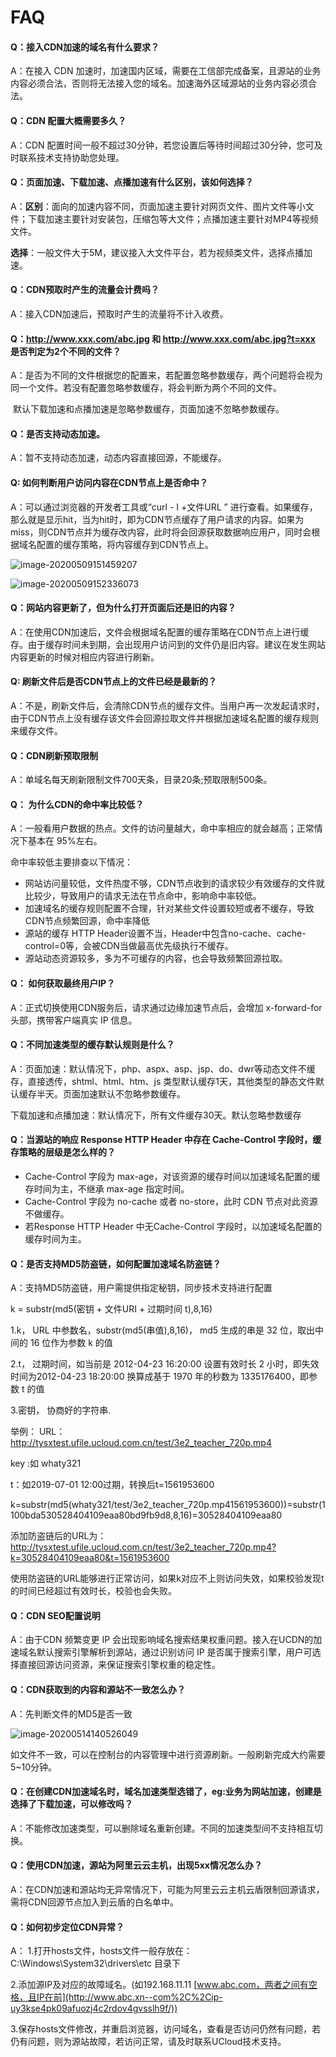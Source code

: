 # FAQ

#### Q：接入CDN加速的域名有什么要求？

A：在接入 CDN 加速时，加速国内区域，需要在工信部完成备案，且源站的业务内容必须合法，否则将无法接入您的域名。加速海外区域源站的业务内容必须合法。

#### Q：CDN 配置大概需要多久？

A：CDN 配置时间一般不超过30分钟，若您设置后等待时间超过30分钟，您可及时联系技术支持协助您处理。

#### Q：页面加速、下载加速、点播加速有什么区别，该如何选择？

A：**区别**：面向的加速内容不同，页面加速主要针对网页文件、图片文件等小文件；下载加速主要针对安装包，压缩包等大文件；点播加速主要针对MP4等视频文件。

​      **选择**：一般文件大于5M，建议接入大文件平台，若为视频类文件，选择点播加速。

#### Q：CDN预取时产生的流量会计费吗？

A：接入CDN加速后，预取时产生的流量将不计入收费。

#### Q：<http://www.xxx.com/abc.jpg> 和 <http://www.xxx.com/abc.jpg?t=xxx> 是否判定为2个不同的文件？

A：是否为不同的文件根据您的配置来，若配置忽略参数缓存，两个问题将会视为同一个文件。若没有配置忽略参数缓存，将会判断为两个不同的文件。

​      默认下载加速和点播加速是忽略参数缓存，页面加速不忽略参数缓存。

#### Q：是否支持动态加速。

A：暂不支持动态加速，动态内容直接回源，不能缓存。

#### Q: 如何判断用户访问内容在CDN节点上是否命中？

A：可以通过浏览器的开发者工具或“curl - I +文件URL ” 进行查看。如果缓存，那么就是显示hit，当为hit时，即为CDN节点缓存了用户请求的内容。如果为miss，则CDN节点并为缓存改内容，此时将会回源获取数据响应用户，同时会根据域名配置的缓存策略，将内容缓存到CDN节点上。

![image-20200509151459207](images/image-20200509151459207.png)

![image-20200509152336073](images/image-20200509152336073.png)

#### Q：网站内容更新了，但为什么打开页面后还是旧的内容？

A：在使用CDN加速后，文件会根据域名配置的缓存策略在CDN节点上进行缓存。由于缓存时间未到期，会出现用户访问到的文件仍是旧内容。建议在发生网站内容更新的时候对相应内容进行刷新。

#### Q: 刷新文件后是否CDN节点上的文件已经是最新的？

A：不是，刷新文件后，会清除CDN节点的缓存文件。当用户再一次发起请求时，由于CDN节点上没有缓存该文件会回源拉取文件并根据加速域名配置的缓存规则来缓存文件。

#### Q：CDN刷新预取限制

A：单域名每天刷新限制文件700天条，目录20条;预取限制500条。


#### Q： 为什么CDN的命中率比较低？

A：一般看用户数据的热点。文件的访问量越大，命中率相应的就会越高；正常情况下基本在 95%左右。

命中率较低主要排查以下情况：

* 网站访问量较低，文件热度不够，CDN节点收到的请求较少有效缓存的文件就比较少，导致用户的请求无法在节点命中，影响命中率较低。
* 加速域名的缓存规则配置不合理，针对某些文件设置较短或者不缓存，导致CDN节点频繁回源，命中率降低
* 源站的缓存 HTTP Header设置不当，Header中包含no-cache、cache-control=0等，会被CDN当做最高优先级执行不缓存。
* 源站动态资源较多，多为不可缓存的内容，也会导致频繁回源拉取。

#### Q： 如何获取最终用户IP？

A：正式切换使用CDN服务后，请求通过边缘加速节点后，会增加 x-forward-for 头部，携带客户端真实 IP 信息。

#### Q：不同加速类型的缓存默认规则是什么？

A：页面加速：默认情况下，php、aspx、asp、jsp、do、dwr等动态文件不缓存，直接透传，shtml、html、htm、js 类型默认缓存1天，其他类型的静态文件默认缓存半天。页面加速默认不忽略参数缓存。

下载加速和点播加速：默认情况下，所有文件缓存30天。默认忽略参数缓存

#### Q：当源站的响应 Response HTTP Header 中存在 Cache-Control 字段时，缓存策略的层级是怎么样的？

- Cache-Control 字段为 max-age，对该资源的缓存时间以加速域名配置的缓存时间为主，不继承 max-age 指定时间。
- Cache-Control 字段为 no-cache 或者 no-store，此时 CDN 节点对此资源不做缓存。
- 若Response HTTP Header 中无Cache-Control 字段时，以加速域名配置的缓存时间为主。

#### Q：是否支持MD5防盗链，如何配置加速域名防盗链？

A：支持MD5防盗链，用户需提供指定秘钥，同步技术支持进行配置

k = substr(md5(密钥 + 文件URI + 过期时间 t),8,16)

1.k， URL 中参数名，substr(md5(串值),8,16)， md5 生成的串是 32 位，取出中间的 16 位作为参数 k 的值

2.t， 过期时间，如当前是 2012-04-23 16:20:00 设置有效时长 2 小时，即失效时间为2012-04-23 18:20:00
换算成基于 1970 年的秒数为 1335176400，即参数 t 的值

3.密钥， 协商好的字符串.

举例： URL：<http://tysxtest.ufile.ucloud.com.cn/test/3e2_teacher_720p.mp4>

key :如 whaty321

t：如2019-07-01 12:00过期，转换后t=1561953600

k=substr(md5(whaty321/test/3e2\_teacher\_720p.mp41561953600))=substr(1100bda530528404109eaa80bd9fb9d8,8,16)=30528404109eaa80

添加防盗链后的URL为：<http://tysxtest.ufile.ucloud.com.cn/test/3e2_teacher_720p.mp4?k=30528404109eaa80&t=1561953600>

使用防盗链的URL能够进行正常访问，如果k对应不上则访问失效，如果校验发现t的时间已经超过有效时长，校验也会失败。

#### Q：CDN SEO配置说明

A：由于CDN 频繁变更 IP 会出现影响域名搜索结果权重问题。接入在UCDN的加速域名默认搜索引擎解析到源站，通过识别访问 IP 是否属于搜索引擎，用户可选择直接回源访问资源，来保证搜索引擎权重的稳定性。

#### Q：CDN获取到的内容和源站不一致怎么办？

A：先判断文件的MD5是否一致

![image-20200514140526049](images/image-20200514140526049.png)

如文件不一致，可以在控制台的内容管理中进行资源刷新。一般刷新完成大约需要5~10分钟。

#### Q：在创建CDN加速域名时，域名加速类型选错了，eg:业务为网站加速，创建是选择了下载加速，可以修改吗？

A：不能修改加速类型，可以删除域名重新创建。不同的加速类型间不支持相互切换。

#### Q：使用CDN加速，源站为阿里云云主机，出现5xx情况怎么办？

A：在CDN加速和源站均无异常情况下，可能为阿里云云主机云盾限制回源请求，需将CDN回源节点加入到云盾的白名单中。

#### Q：如何初步定位CDN异常？

A： 1.打开hosts文件，hosts文件一般存放在：C:\Windows\System32\drivers\etc 目录下

2.添加源IP及对应的故障域名。(如192.168.11.11 [www.abc.com，两者之间有空格，且IP在前](http://www.abc.xn--com%2C%2Cip-uy3kse4pk09afuozj4c2rdov4gvsslh9f/))

3.保存hosts文件修改，并重启浏览器，访问域名，查看是否访问仍然有问题，若仍有问题，则为源站故障，若访问正常，请及时联系UCloud技术支持。

